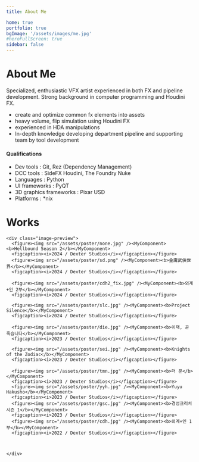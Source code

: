 ```yaml
---
title: About Me

home: true
portfolio: true
bgImage: '/assets/images/me.jpg'
#heroFullScreen: true
sidebar: false
---
```


# About Me

Specialized, enthusiastic VFX artist experienced in both FX and pipeline development. Strong background in computer programming and Houdini FX.

- create and optimize common fx elements into assets
- heavy volume, flip simulation using Houdini FX
- experienced in HDA manipulations
- In-depth knowledge developing department pipeline and supporting team by tool development

#### Qualifications

- Dev tools : Git, Rez (Dependency Management)
- DCC tools : SideFX Houdini, The Foundry Nuke
- Languages : Python
- UI frameworks : PyQT
- 3D graphics frameworks : Pixar USD
- Platforms : *nix

# Works

```
<div class="image-preview">
  <figure><img src="/assets/poster/none.jpg" /><MyComponent><b>Hellbound Season 2</b></MyComponent>
  <figcaption><i>2024 / Dexter Studios</i></figcaption></figure>
  <figure><img src="/assets/poster/sd.png" /><MyComponent><b>金庸武侠世界</b></MyComponent>
  <figcaption><i>2024 / Dexter Studios</i></figcaption></figure>

  <figure><img src="/assets/poster/cdh2_fix.jpg" /><MyComponent><b>외계+인 2부</b></MyComponent>
  <figcaption><i>2024 / Dexter Studios</i></figcaption></figure>

  <figure><img src="/assets/poster/slc.jpg" /><MyComponent><b>Project Silence</b></MyComponent>
  <figcaption><i>2024 / Dexter Studios</i></figcaption></figure>

  <figure><img src="/assets/poster/die.jpg" /><MyComponent><b>이재, 곧 죽습니다</b></MyComponent>
  <figcaption><i>2023 / Dexter Studios</i></figcaption></figure>

  <figure><img src="/assets/poster/sei.jpg" /><MyComponent><b>Knights of the Zodiac</b></MyComponent>
  <figcaption><i>2023 / Dexter Studios</i></figcaption></figure>

  <figure><img src="/assets/poster/tmn.jpg" /><MyComponent><b>더 문</b></MyComponent>
  <figcaption><i>2023 / Dexter Studios</i></figcaption></figure>
  <figure><img src="/assets/poster/yyh.jpg" /><MyComponent><b>Yuyu Hakusho</b></MyComponent>
  <figcaption><i>2023 / Dexter Studios</i></figcaption></figure>
  <figure><img src="/assets/poster/gsc.jpg" /><MyComponent><b>경성크리처 시즌 1</b></MyComponent>
  <figcaption><i>2023 / Dexter Studios</i></figcaption></figure>
  <figure><img src="/assets/poster/cdh.jpg" /><MyComponent><b>외계+인 1부</b></MyComponent>
  <figcaption><i>2022 / Dexter Studios</i></figcaption></figure>



</div>
```

<style>
  .image-preview {
    display: flex;
    justify-content: space-evenly;
    align-items: center;
    flex-wrap: wrap;
  }

  .image-preview > figure {
     box-sizing: border-box;
     width: 25% !important;
     padding: 9px;
     border-radius: 16px;
  }

  @media (max-width: 719px){
    .image-preview > figure {
      width: 50% !important;
    }
  }

  @media (max-width: 419px){
    .image-preview > figure {
      width: 100% !important;
    }
  }
</style>
